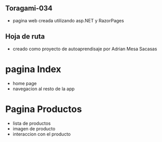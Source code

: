 ## Toragami-034
 * pagina web creada utilizando asp.NET y RazorPages

## Hoja de ruta
 * creado como proyecto de autoaprendisaje por Adrian Mesa Sacasas
 
# pagina Index
 * home page
 * navegacion al resto de la app
# Pagina Productos
 * lista de productos
 * imagen de producto
 * interaccion con el producto